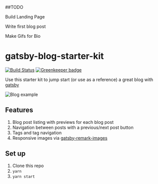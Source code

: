 ##TODO

Build Landing Page

Write first blog post

Make Gifs for Bio

# gatsby-blog-starter-kit

[![Build Status](https://travis-ci.org/DSchau/gatsby-blog-starter-kit.svg?branch=master)](https://travis-ci.org/DSchau/gatsby-blog-starter-kit) [![Greenkeeper badge](https://badges.greenkeeper.io/DSchau/gatsby-blog-starter-kit.svg)](https://greenkeeper.io/)

Use this starter kit to jump start (or use as a reference) a great blog with [gatsby][gatsby]

![Blog example](./assets/gatsby-blog-starter-kit.png)

## Features

1. Blog post listing with previews for each blog post
1. Navigation between posts with a previous/next post button
1. Tags and tag navigation
1. Responsive images via [gatsby-remark-images][gatsby-remark-images]

## Set up

1. Clone this repo
1. `yarn`
1. `yarn start`

[gatsby]: https://www.gatsbyjs.org/
[gatsby-remark-images]: https://www.gatsbyjs.org/docs/packages/gatsby-remark-images/
